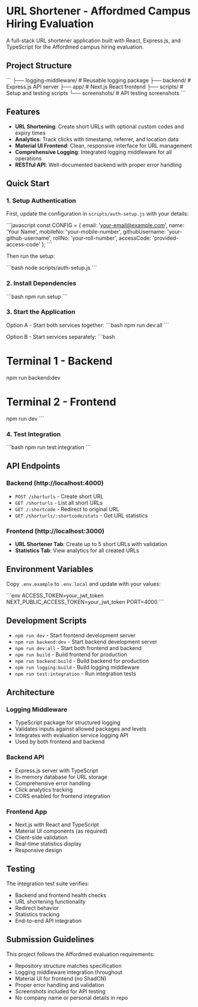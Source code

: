 # URL Shortener - Affordmed Campus Hiring Evaluation

A full-stack URL shortener application built with React, Express.js, and TypeScript for the Affordmed campus hiring evaluation.

## Project Structure

\`\`\`
├── logging-middleware/     # Reusable logging package
├── backend/               # Express.js API server
├── app/                   # Next.js React frontend
├── scripts/               # Setup and testing scripts
└── screenshots/           # API testing screenshots
\`\`\`

## Features

- **URL Shortening**: Create short URLs with optional custom codes and expiry times
- **Analytics**: Track clicks with timestamp, referrer, and location data
- **Material UI Frontend**: Clean, responsive interface for URL management
- **Comprehensive Logging**: Integrated logging middleware for all operations
- **RESTful API**: Well-documented backend with proper error handling

## Quick Start

### 1. Setup Authentication

First, update the configuration in `scripts/auth-setup.js` with your details:

\`\`\`javascript
const CONFIG = {
  email: 'your-email@example.com',
  name: 'Your Name',
  mobileNo: 'your-mobile-number',
  githubUsername: 'your-github-username',
  rollNo: 'your-roll-number',
  accessCode: 'provided-access-code'
};
\`\`\`

Then run the setup:

\`\`\`bash
node scripts/auth-setup.js
\`\`\`

### 2. Install Dependencies

\`\`\`bash
npm run setup
\`\`\`

### 3. Start the Application

Option A - Start both services together:
\`\`\`bash
npm run dev:all
\`\`\`

Option B - Start services separately:
\`\`\`bash
# Terminal 1 - Backend
npm run backend:dev

# Terminal 2 - Frontend  
npm run dev
\`\`\`

### 4. Test Integration

\`\`\`bash
npm run test:integration
\`\`\`

## API Endpoints

### Backend (http://localhost:4000)

- `POST /shorturls` - Create short URL
- `GET /shorturls` - List all short URLs
- `GET /:shortcode` - Redirect to original URL
- `GET /shorturls/:shortcode/stats` - Get URL statistics

### Frontend (http://localhost:3000)

- **URL Shortener Tab**: Create up to 5 short URLs with validation
- **Statistics Tab**: View analytics for all created URLs

## Environment Variables

Copy `.env.example` to `.env.local` and update with your values:

\`\`\`env
ACCESS_TOKEN=your_jwt_token
NEXT_PUBLIC_ACCESS_TOKEN=your_jwt_token
PORT=4000
\`\`\`

## Development Scripts

- `npm run dev` - Start frontend development server
- `npm run backend:dev` - Start backend development server
- `npm run dev:all` - Start both frontend and backend
- `npm run build` - Build frontend for production
- `npm run backend:build` - Build backend for production
- `npm run logging:build` - Build logging middleware
- `npm run test:integration` - Run integration tests

## Architecture

### Logging Middleware
- TypeScript package for structured logging
- Validates inputs against allowed packages and levels
- Integrates with evaluation service logging API
- Used by both frontend and backend

### Backend API
- Express.js server with TypeScript
- In-memory database for URL storage
- Comprehensive error handling
- Click analytics tracking
- CORS enabled for frontend integration

### Frontend App
- Next.js with React and TypeScript
- Material UI components (as required)
- Client-side validation
- Real-time statistics display
- Responsive design

## Testing

The integration test suite verifies:
- Backend and frontend health checks
- URL shortening functionality
- Redirect behavior
- Statistics tracking
- End-to-end API integration

## Submission Guidelines

This project follows the Affordmed evaluation requirements:
- Repository structure matches specification
- Logging middleware integration throughout
- Material UI for frontend (no ShadCN)
- Proper error handling and validation
- Screenshots included for API testing
- No company name or personal details in repo
